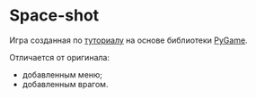 # Space-shot

Игра созданная по [туториалу](https://pythonru.com/primery/streljalka-s-pygame-1-sprajt-igroka-i-upravlenie) на основе библиотеки [PyGame](https://www.pygame.org/docs/).

Отличается от оригинала:
+ добавленным меню;
+ добавленным врагом.
